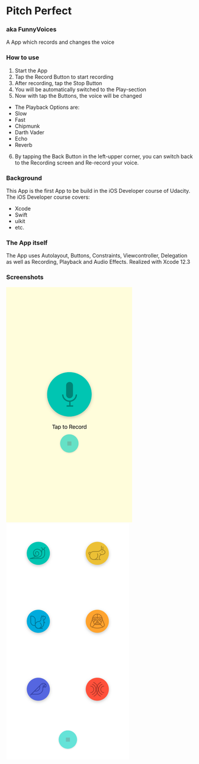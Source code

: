 # Pitch Perfect
### aka FunnyVoices
 A App which records and changes the voice

### How to use
 1. Start the App
 2. Tap the Record Button to start recording
 3. After recording, tap the Stop Button
 4. You will be automatically switched to the Play-section
 5. Now with tap the Buttons, the voice will be changed
  * The Playback Options are:
  * Slow
  * Fast
  * Chipmunk
  * Darth Vader
  * Echo
  * Reverb
 6. By tapping the Back Button in the left-upper corner, you can switch back to the Recording screen and   Re-record your voice.

### Background
This App is the first App to be build in the iOS Developer course of Udacity. 
The iOS Developer course covers:
* Xcode
* Swift
* uikit
* etc.

### The App itself
The App uses Autolayout, Buttons, Constraints, Viewcontroller, Delegation as well as Recording, Playback and Audio Effects. Realized with Xcode 12.3 

### Screenshots
![Record Screen](https://github.com/richlip/pitch_perfect/blob/main/images/Recording%20Screen.png)
![Playback Screen](https://github.com/richlip/pitch_perfect/blob/main/images/Playback%20Screen.png)